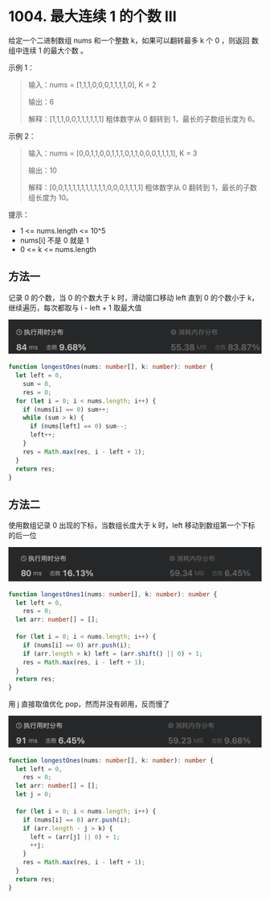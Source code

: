 # 1004. 最大连续 1 的个数 III

给定一个二进制数组 nums 和一个整数 k，如果可以翻转最多 k 个 0 ，则返回 数组中连续 1 的最大个数 。

示例 1：

> 输入：nums = [1,1,1,0,0,0,1,1,1,1,0], K = 2
>
> 输出：6
>
> 解释：[1,1,1,0,0,1,1,1,1,1,1]
> 粗体数字从 0 翻转到 1，最长的子数组长度为 6。

示例 2：

> 输入：nums = [0,0,1,1,0,0,1,1,1,0,1,1,0,0,0,1,1,1,1], K = 3
>
> 输出：10
>
> 解释：[0,0,1,1,1,1,1,1,1,1,1,1,0,0,0,1,1,1,1]
> 粗体数字从 0 翻转到 1，最长的子数组长度为 10。

提示：

- 1 <= nums.length <= 10^5
- nums[i] 不是 0 就是 1
- 0 <= k <= nums.length

## 方法一

记录 0 的个数，当 0 的个数大于 k 时，滑动窗口移动 left 直到 0 的个数小于 k，继续遍历，每次都取与 i - left + 1 取最大值

![alt text](image-2.png)

```ts
function longestOnes(nums: number[], k: number): number {
  let left = 0,
    sum = 0,
    res = 0;
  for (let i = 0; i < nums.length; i++) {
    if (nums[i] == 0) sum++;
    while (sum > k) {
      if (nums[left] == 0) sum--;
      left++;
    }
    res = Math.max(res, i - left + 1);
  }
  return res;
}
```

## 方法二

使用数组记录 0 出现的下标，当数组长度大于 k 时，left 移动到数组第一个下标的后一位

![alt text](image-1.png)

```ts
function longestOnes1(nums: number[], k: number): number {
  let left = 0,
    res = 0;
  let arr: number[] = [];

  for (let i = 0; i < nums.length; i++) {
    if (nums[i] == 0) arr.push(i);
    if (arr.length > k) left = (arr.shift() || 0) + 1;
    res = Math.max(res, i - left + 1);
  }
  return res;
}
```

用 j 直接取值优化 pop，然而并没有卵用，反而慢了

![alt text](image.png)

```ts
function longestOnes(nums: number[], k: number): number {
  let left = 0,
    res = 0;
  let arr: number[] = [];
  let j = 0;

  for (let i = 0; i < nums.length; i++) {
    if (nums[i] == 0) arr.push(i);
    if (arr.length - j > k) {
      left = (arr[j] || 0) + 1;
      ++j;
    }
    res = Math.max(res, i - left + 1);
  }
  return res;
}
```
